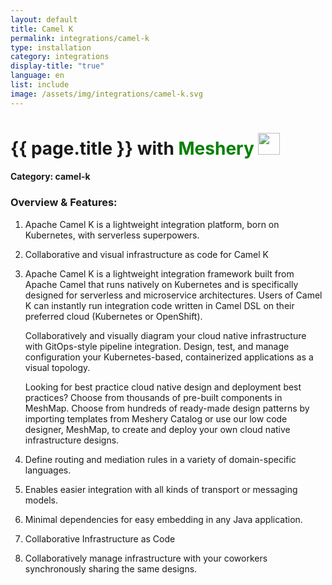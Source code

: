 ```yaml
---
layout: default
title: Camel K
permalink: integrations/camel-k
type: installation
category: integrations
display-title: "true"
language: en
list: include
image: /assets/img/integrations/camel-k.svg
---
```


<h1>{{ page.title }} with <span style="font-weight: bold; color: green;">Meshery</span> <img src="{{ page.image }}" style="width: 35px; height: 35px;" /></h1>


#### Category: camel-k

### Overview & Features:
1. Apache Camel K is a lightweight integration platform, born on Kubernetes, with serverless superpowers.

2. Collaborative and visual infrastructure as code for Camel K

4. Apache Camel K is a lightweight integration framework built from Apache Camel that runs natively on Kubernetes and is specifically designed for serverless and microservice architectures.
Users of Camel K can instantly run integration code written in Camel DSL on their preferred cloud (Kubernetes or OpenShift).


    Collaboratively and visually diagram your cloud native infrastructure with GitOps-style pipeline integration. Design, test, and manage configuration your Kubernetes-based, containerized applications as a visual topology.



    Looking for best practice cloud native design and deployment best practices? Choose from thousands of pre-built components in MeshMap. Choose from hundreds of ready-made design patterns by importing templates from Meshery Catalog or use our low code designer, MeshMap, to create and deploy your own cloud native infrastructure designs.



5. Define routing and mediation rules in a variety of domain-specific languages.

6. Enables easier integration with all kinds of transport or messaging models.

7. Minimal dependencies for easy embedding in any Java application.

8. Collaborative Infrastructure as Code

9. Collaboratively manage infrastructure with your coworkers synchronously sharing the same designs.

